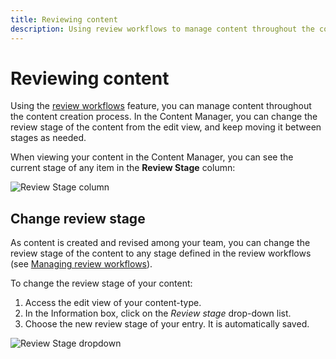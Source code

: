 ```yaml
---
title: Reviewing content
description: Using review workflows to manage content throughout the content creation process.
---
```


# Reviewing content <EnterpriseBadge /> <BetaBadge />

Using the [review workflows](/user-docs/settings/review-workflows) feature, you can manage content throughout the content creation process. In the Content Manager, you can change the review stage of the content from the edit view, and keep moving it between stages as needed.

When viewing your content in the Content Manager, you can see the current stage of any item in the **Review Stage** column:

![Review Stage column](/img/assets/content-manager/review-stage-column.png)

## Change review stage

As content is created and revised among your team, you can change the review stage of the content to any stage defined in the review workflows (see [Managing review workflows](/user-docs/settings/review-workflows)).

To change the review stage of your content:

1. Access the edit view of your content-type.
2. In the Information box, click on the *Review stage* drop-down list.
3. Choose the new review stage of your entry. It is automatically saved.

![Review Stage dropdown](/img/assets/content-manager/review-stage-dropdown.png)
